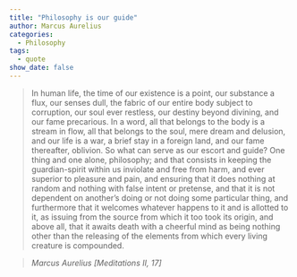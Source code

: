```yaml
---
title: "Philosophy is our guide"
author: Marcus Aurelius
categories:
  - Philosophy
tags:
  - quote
show_date: false
---
```


> In human life, the time of our existence is a point, our substance a flux, our senses dull, the fabric of our entire body subject to corruption, our soul ever restless, our destiny beyond divining, and our fame precarious. In a word, all that belongs to the body is a stream in flow, all that belongs to the soul, mere dream and delusion, and our life is a war, a brief stay in a foreign land, and our fame thereafter, oblivion. So what can serve as our escort and guide? One thing and one alone, philosophy; and that consists in keeping the guardian-spirit within us inviolate and free from harm, and ever superior to pleasure and pain, and ensuring that it does nothing at random and nothing with false intent or pretense, and that it is not dependent on another’s doing or not doing some particular thing, and furthermore that it welcomes whatever happens to it and is allotted to it, as issuing from the source from which it too took its origin, and above all, that it awaits death with a cheerful mind as being nothing other than the releasing of the elements from which every living creature is compounded.

> <cite>Marcus Aurelius [Meditations II, 17]</cite>